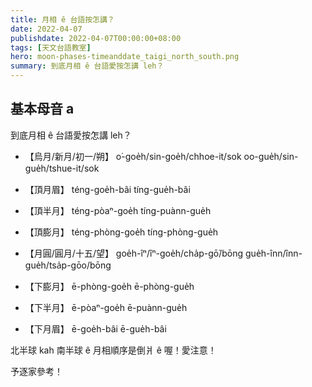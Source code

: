 ```yaml
---
title: 月相 ê 台語按怎講？
date: 2022-04-07
publishdate: 2022-04-07T00:00:00+08:00
tags: [天文台語教室]
hero: moon-phases-timeanddate_taigi_north_south.png
summary: 到底月相 ê 台語愛按怎講 leh？
---
```


## 基本母音 a
到底月相 ê 台語愛按怎講 leh？

- 【烏月/新月/初一/朔】
o͘-goe̍h/sin-goe̍h/chhoe-it/sok
oo-gue̍h/sin-gue̍h/tshue-it/sok

- 【頂月眉】
téng-goe̍h-bâi
tíng-gue̍h-bâi

- 【頂半月】
téng-pòaⁿ-goe̍h
tíng-puànn-gue̍h

- 【頂膨月】
téng-phòng-goe̍h
tíng-phòng-gue̍h

- 【月圓/圓月/十五/望󠇡】
goe̍h-îⁿ/îⁿ-goe̍h/cha̍p-gō͘/bōng
gue̍h-înn/înn-gue̍h/tsa̍p-gōo/bōng

- 【下膨月】
ē-phòng-goe̍h
ē-phòng-gue̍h

- 【下半月】
ē-pòaⁿ-goe̍h
ē-puànn-gue̍h

- 【下月眉】
ē-goe̍h-bâi
ē-gue̍h-bâi

北半球 kah 南半球 ê 月相順序是倒爿 ê 喔！愛注意！

予逐家參考！
